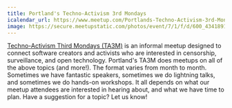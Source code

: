 ```yaml
---
title: Portland's Techno-Activism 3rd Mondays
icalendar_url: https://www.meetup.com/Portlands-Techno-Activism-3rd-Mondays/events/ical/
image: https://secure.meetupstatic.com/photos/event/7/1/f/d/600_434189181.jpeg
---
```


[Techno-Activism Third Mondays (TA3M)](https://www.meetup.com/Portlands-Techno-Activism-3rd-Mondays/) is an informal meetup designed to connect software creators and activists who are interested in censorship, surveillance, and open technology. Portland's TA3M does meetups on all of the above topics (and more!). The format varies from month to month. Sometimes we have fantastic speakers, sometimes we do lightning talks, and sometimes we do hands-on workshops. It all depends on what our meetup attendees are interested in hearing about, and what we have time to plan. Have a suggestion for a topic? Let us know!

